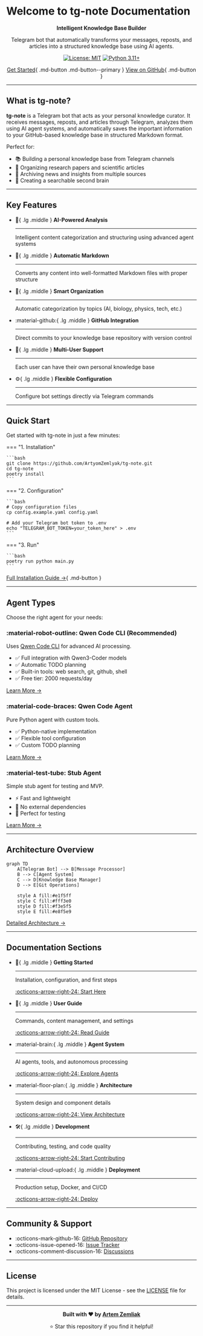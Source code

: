 # Welcome to tg-note Documentation

<div align="center">

**Intelligent Knowledge Base Builder**

Telegram bot that automatically transforms your messages, reposts, and articles into a structured knowledge base using AI agents.

[![License: MIT](https://img.shields.io/badge/License-MIT-yellow.svg)](https://opensource.org/licenses/MIT)
[![Python 3.11+](https://img.shields.io/badge/python-3.11+-blue.svg)](https://www.python.org/downloads/)

[Get Started](getting-started/quick-start.md){ .md-button .md-button--primary }
[View on GitHub](https://github.com/ArtyomZemlyak/tg-note){ .md-button }

</div>

---

## What is tg-note?

**tg-note** is a Telegram bot that acts as your personal knowledge curator. It receives messages, reposts, and articles through Telegram, analyzes them using AI agent systems, and automatically saves the important information to your GitHub-based knowledge base in structured Markdown format.

Perfect for:

- 📚 Building a personal knowledge base from Telegram channels
- 🔬 Organizing research papers and scientific articles
- 📰 Archiving news and insights from multiple sources
- 🧠 Creating a searchable second brain

---

## Key Features

<div class="grid cards" markdown>

-   :robot:{ .lg .middle } **AI-Powered Analysis**

    ---

    Intelligent content categorization and structuring using advanced agent systems

-   :memo:{ .lg .middle } **Automatic Markdown**

    ---

    Converts any content into well-formatted Markdown files with proper structure

-   :file_folder:{ .lg .middle } **Smart Organization**

    ---

    Automatic categorization by topics (AI, biology, physics, tech, etc.)

-   :material-github:{ .lg .middle } **GitHub Integration**

    ---

    Direct commits to your knowledge base repository with version control

-   :busts_in_silhouette:{ .lg .middle } **Multi-User Support**

    ---

    Each user can have their own personal knowledge base

-   :gear:{ .lg .middle } **Flexible Configuration**

    ---

    Configure bot settings directly via Telegram commands

</div>

---

## Quick Start

Get started with tg-note in just a few minutes:

=== "1. Installation"

    ```bash
    git clone https://github.com/ArtyomZemlyak/tg-note.git
    cd tg-note
    poetry install
    ```

=== "2. Configuration"

    ```bash
    # Copy configuration files
    cp config.example.yaml config.yaml
    
    # Add your Telegram bot token to .env
    echo "TELEGRAM_BOT_TOKEN=your_token_here" > .env
    ```

=== "3. Run"

    ```bash
    poetry run python main.py
    ```

[Full Installation Guide →](getting-started/installation.md){ .md-button }

---

## Agent Types

Choose the right agent for your needs:

### :material-robot-outline: Qwen Code CLI (Recommended)

Uses [Qwen Code CLI](https://github.com/QwenLM/qwen-code) for advanced AI processing.

- ✅ Full integration with Qwen3-Coder models
- ✅ Automatic TODO planning
- ✅ Built-in tools: web search, git, github, shell
- ✅ Free tier: 2000 requests/day

[Learn More →](agents/qwen-code-cli.md)

### :material-code-braces: Qwen Code Agent

Pure Python agent with custom tools.

- ✅ Python-native implementation
- ✅ Flexible tool configuration
- ✅ Custom TODO planning

[Learn More →](agents/qwen-code.md)

### :material-test-tube: Stub Agent

Simple stub agent for testing and MVP.

- ⚡ Fast and lightweight
- 🔧 No external dependencies
- 🧪 Perfect for testing

[Learn More →](agents/stub-agent.md)

---

## Architecture Overview

```mermaid
graph TD
    A[Telegram Bot] --> B[Message Processor]
    B --> C[Agent System]
    C --> D[Knowledge Base Manager]
    D --> E[Git Operations]
    
    style A fill:#e1f5ff
    style C fill:#fff3e0
    style D fill:#f3e5f5
    style E fill:#e8f5e9
```

[Detailed Architecture →](architecture/overview.md)

---

## Documentation Sections

<div class="grid cards" markdown>

-   :rocket:{ .lg .middle } **Getting Started**

    ---

    Installation, configuration, and first steps

    [:octicons-arrow-right-24: Start Here](getting-started/quick-start.md)

-   :book:{ .lg .middle } **User Guide**

    ---

    Commands, content management, and settings

    [:octicons-arrow-right-24: Read Guide](user-guide/bot-commands.md)

-   :material-brain:{ .lg .middle } **Agent System**

    ---

    AI agents, tools, and autonomous processing

    [:octicons-arrow-right-24: Explore Agents](agents/overview.md)

-   :material-floor-plan:{ .lg .middle } **Architecture**

    ---

    System design and component details

    [:octicons-arrow-right-24: View Architecture](architecture/overview.md)

-   :hammer_and_wrench:{ .lg .middle } **Development**

    ---

    Contributing, testing, and code quality

    [:octicons-arrow-right-24: Start Contributing](development/contributing.md)

-   :material-cloud-upload:{ .lg .middle } **Deployment**

    ---

    Production setup, Docker, and CI/CD

    [:octicons-arrow-right-24: Deploy](deployment/production.md)

</div>

---

## Community & Support

- :octicons-mark-github-16: [GitHub Repository](https://github.com/ArtyomZemlyak/tg-note)
- :octicons-issue-opened-16: [Issue Tracker](https://github.com/ArtyomZemlyak/tg-note/issues)
- :octicons-comment-discussion-16: [Discussions](https://github.com/ArtyomZemlyak/tg-note/discussions)

---

## License

This project is licensed under the MIT License - see the [LICENSE](https://github.com/ArtyomZemlyak/tg-note/blob/main/LICENSE) file for details.

---

<div align="center">

**Built with ❤️ by [Artem Zemliak](https://github.com/ArtyomZemlyak)**

⭐ Star this repository if you find it helpful!

</div>
